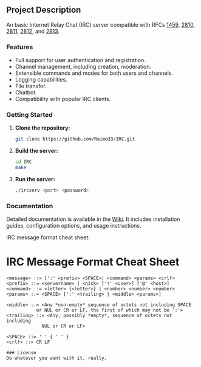 ## Project Description

An basic Internet Relay Chat (IRC) server compatible with RFCs [1459](https://tools.ietf.org/html/rfc1459), [2810](https://tools.ietf.org/html/rfc2810), [2811](https://tools.ietf.org/html/rfc2811), [2812](https://tools.ietf.org/html/rfc), and [2813](https://tools.ietf.org/html/rfc2813).

### Features

- Full support for user authentication and registration.
- Channel management, including creation, moderation.
- Extensible commands and modes for both users and channels.
- Logging capabilities.
- File transfer.
- Chatbot.
- Compatibility with popular IRC clients.

### Getting Started

1. **Clone the repository:**
    ```sh
    git clone https://github.com/Raimo33/IRC.git
    ```

2. **Build the server:**
    ```sh
    cd IRC
    make
    ```

3. **Run the server:**
    ```sh
    ./ircserv <port> <password>
    ```

### Documentation

Detailed documentation is available in the [Wiki](https://github.com/Raimo33/IRC/wiki). It includes installation guides, configuration options, and usage instructions.

IRC message format cheat sheet:

# IRC Message Format Cheat Sheet

```plaintext
<message> ::= [':' <prefix> <SPACE>] <command> <params> <crlf>
<prefix> ::= <servername> | <nick> ['!' <user>] ['@' <host>]
<command> ::= <letter> {<letter>} | <number> <number> <number>
<params> ::= <SPACE> [':' <trailing> | <middle> <params>]

<middle> ::= <Any *non-empty* sequence of octets not including SPACE
           or NUL or CR or LF, the first of which may not be ':'>
<trailing> ::= <Any, possibly *empty*, sequence of octets not including
             NUL or CR or LF>

<SPACE> ::= ' ' { ' ' }
<crlf> ::= CR LF

### License
Do whatever you want with it, really.
